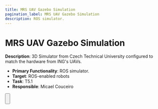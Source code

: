 ```yaml
---
title: MRS UAV Gazebo Simulation
pagination_label: MRS UAV Gazebo Simulation
description: ROS simulator.
---
```


# MRS UAV Gazebo Simulation

**Description**: 3D Simulator from Czech Technical University configured to match the hardware from ING's UAVs.

* **Primary Functionality**: ROS simulator.
* **Target**: ROS-enabled robots
* **Task**: T5.1
* **Responsible**: Micael Couceiro

<Button label="🔗 openswarm-eu/mrs_openswarm_simulation repository" link="https://github.com/openswarm-eu/mrs_openswarm_simulation" block /><br />